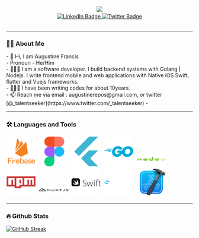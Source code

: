 <div id="header" align="center">
  <img src="https://media.giphy.com/media/M9gbBd9nbDrOTu1Mqx/giphy.gif" width="100"/>
</div>
<div id="badges" align="center">
  <a href="[your-linkedin-URL](https://www.linkedin.com/in/augustine-francis)">
    <img src="https://img.shields.io/badge/LinkedIn-blue?style=for-the-badge&logo=linkedin&logoColor=white" alt="LinkedIn Badge"/>
  </a>
  <a href="[your-twitter-URL](https://twitter.com/_talentseeker)">
    <img src="https://img.shields.io/badge/Twitter-green?style=for-the-badge&logo=twitter&logoColor=white" alt="Twitter Badge"/>
  </a>
</div>
<div align="center">
  <img src="https://komarev.com/ghpvc/?username=annonymousauthority&style=flat-square&color=blue" alt=""/>
</div>

---

### 👨‍💻 About Me
<div id="body" align="left">
  - 👋 Hi, I am Augustine Francis <br>
  - Pronoun - He/Him <br>
  - 👨🏾‍💻 I am a software developer. I build backend systems with Golang | Nodejs. I write frontend mobile and web applications with Native iOS Swift,
    flutter and Vuejs frameworks. <br>
  - 👨🏾‍💼 I have been writing codes for about 10years. <br>
  - 📫 Reach me via email : augustinerepos@gmail.com, or twitter [@_talentseeker](https://www.twitter.com/_talentseeker) 
  - 
</div>

---

### 🛠️ Languages and Tools
<div>
    <img src="https://github.com/devicons/devicon/blob/master/icons/firebase/firebase-plain-wordmark.svg" title="Firebase" alt="Firebase" width="80" height="80"/>&nbsp;
    <img src="https://github.com/devicons/devicon/blob/master/icons/figma/figma-original.svg" title="Figma" alt="Figma" width="80" height="80"/>&nbsp;
    <img src="https://github.com/devicons/devicon/blob/master/icons/flutter/flutter-plain.svg" title="Flutter" alt="Flutter" width="80" height="80"/>&nbsp;
    <img src="https://github.com/devicons/devicon/blob/master/icons/go/go-original-wordmark.svg" title="Go" alt="Golang" width="80" height="80"/>&nbsp;
    <img src="https://github.com/devicons/devicon/blob/master/icons/nodejs/nodejs-plain-wordmark.svg" title="Nodejs" alt="Nodejs" width="80" height="40"/>&nbsp;
 <img src="https://github.com/devicons/devicon/blob/master/icons/npm/npm-original-wordmark.svg" title="npm" alt="npm" width="80" height="80"/>&nbsp;
 <img src="https://github.com/devicons/devicon/blob/master/icons/nuxtjs/nuxtjs-plain-wordmark.svg" title="nuxtjs" alt="nuxtjs" width="80" height="40"/>&nbsp;
 <img src="https://github.com/devicons/devicon/blob/master/icons/swift/swift-plain-wordmark.svg" title="swift" alt="swift" width="80" height="80"/>&nbsp;
<img src="https://github.com/devicons/devicon/blob/master/icons/tailwindcss/tailwindcss-original-wordmark.svg" title="tailwindcss" alt="tailwindcss" width="80" height="80"/>&nbsp;
<img src="https://github.com/devicons/devicon/blob/master/icons/xcode/xcode-original.svg" title="xcode" alt="xcode" width="80" height="80"/>&nbsp;
</div>

---

### 🔥 Github Stats

[![GitHub Streak](http://github-readme-streak-stats.herokuapp.com?user=annonymousauthority&theme=dark&background=000000)](https://git.io/streak-stats)
<!-- [![Top Langs](https://github-readme-stats.vercel.app/api/top-langs/?username=annonymousauthority&layout=compact&theme=vision-friendly-dark)](https://github.com/anuraghazra/github-readme-stats) -->
